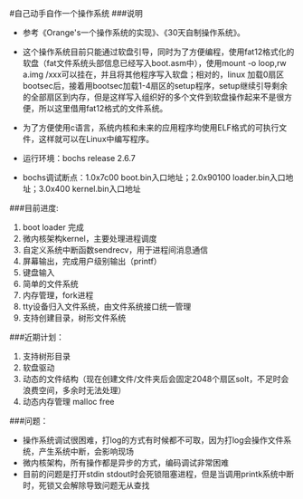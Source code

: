 #自己动手自作一个操作系统
###说明
* 参考《Orange's一个操作系统的实现》、《30天自制操作系统》。

* 这个操作系统目前只能通过软盘引导，同时为了方便编程，使用fat12格式化的软盘（fat文件系统头部信息已经写入boot.asm中），使用mount -o loop,rw a.img /xxx可以挂在，并且将其他程序写入软盘；相对的，linux 加载0扇区bootsec后，接着用bootsec加载1-4扇区的setup程序，setup继续引导剩余的全部扇区到内存，但是这样写入组织好的多个文件到软盘操作起来不是很方便，所以这里借用fat12格式的文件系统。

* 为了方便使用c语言，系统内核和未来的应用程序均使用ELF格式的可执行文件，这样就可以在Linux中编写程序。

* 运行环境：bochs release 2.6.7
* bochs调试断点：1.0x7c00 boot.bin入口地址；2.0x90100 loader.bin入口地址；3.0x400 kernel.bin入口地址

###目前进度:

1. boot loader 完成
2. 微内核架构kernel，主要处理进程调度
3. 自定义系统中断函数sendrecv，用于进程间消息通信
4. 屏幕输出，完成用户级别输出（printf）
5. 键盘输入
6. 简单的文件系统
7. 内存管理，fork进程
8. tty设备归入文件系统，由文件系统接口统一管理
9. 支持创建目录，树形文件系统

###近期计划：
1. 支持树形目录
2. 软盘驱动
3. 动态的文件结构（现在创建文件/文件夹后会固定2048个扇区solt，不足时会浪费空间，多余时无法处理）
4. 动态内存管理 malloc free

###问题：

* 操作系统调试很困难，打log的方式有时候都不可取，因为打log会操作文件系统，产生系统中断，会影响现场
* 微内核架构，所有操作都是异步的方式，编码调试非常困难
* 目前的问题是打开stdin stdout时会死锁阻塞进程，但是当调用printk系统中断时，死锁又会解除导致问题无从查找
